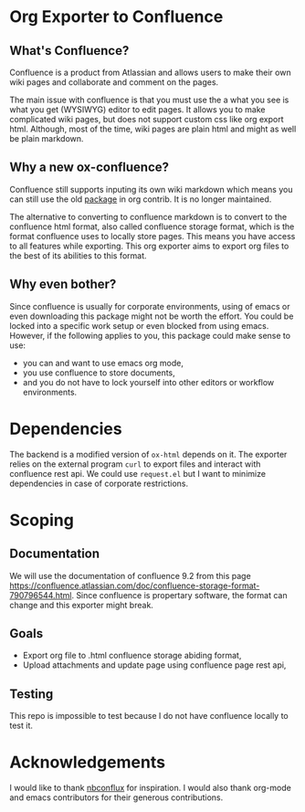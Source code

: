 # Org Exporter to Confluence

## What's Confluence?

Confluence is a product from Atlassian and allows users to make
their own wiki pages and collaborate and comment on the pages.

The main issue with confluence is that you must use 
the a what you see is what you get (WYSIWYG) editor to edit pages.
It allows you to make complicated wiki pages, but does not support
custom css like org export html. Although, most of the time, wiki pages
are plain html and might as well be plain markdown.

## Why a new ox-confluence?

Confluence still supports inputing its own wiki markdown which means you can still
use the old [package](https://github.com/aspiers/orgmode/blob/master/contrib/lisp/ox-confluence.el)
in org contrib. It is no longer maintained.

The alternative to converting to confluence markdown is to convert to the 
confluence html format, also called confluence storage format,
which is the format confluence uses to locally store pages.
This means you have access to all features while exporting.
This org exporter aims to export org files to the best of its abilities
to this format.

## Why even bother?

Since confluence is usually for corporate environments,
using of emacs or even downloading this package might not be worth the effort.
You could be locked into a specific work setup or even blocked from using emacs.
However, if the following applies to you, this package could make sense to use:
- you can and want to use emacs org mode,
- you use confluence to store documents,
- and you do not have to lock yourself into other editors or workflow environments.

# Dependencies

The backend is a modified version of `ox-html` depends on it.
The exporter relies on the external program `curl` to export files and interact with confluence rest api.
We could use `request.el` but I want to minimize dependencies in case of corporate restrictions.

# Scoping

## Documentation

We will use the documentation of confluence 9.2 from this page
https://confluence.atlassian.com/doc/confluence-storage-format-790796544.html.
Since confluence is propertary software, the format can change and this exporter might break.

## Goals

- Export org file to .html confluence storage abiding format,
- Upload attachments and update page using confluence page rest api,

## Testing

This repo is impossible to test because I do not have confluence locally to test it.

# Acknowledgements

I would like to thank [nbconflux](https://github.com/vericast/nbconflux/tree/master) for inspiration.
I would also thank org-mode and emacs contributors for their generous contributions.
